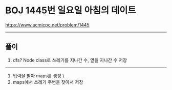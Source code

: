 # BOJ 1445번 일요일 아침의 데이트

https://www.acmicpc.net/problem/1445

---

## 풀이
1. dfs? Node class로 쓰레기를 지나간 수, 옆을 지나간 수 저장

---

1. 입력을 받아 maps를 생성 \
2. maps에서 쓰레기 주변을 찾아서 저장


